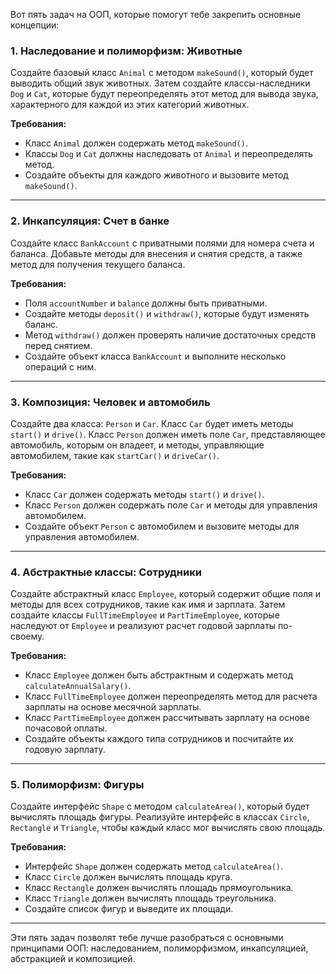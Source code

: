 Вот пять задач на ООП, которые помогут тебе закрепить основные концепции:

### 1\. **Наследование и полиморфизм: Животные**

Создайте базовый класс `Animal` с методом `makeSound()`, который будет выводить общий звук животных. Затем создайте классы-наследники `Dog` и `Cat`, которые будут переопределять этот метод для вывода звука, характерного для каждой из этих категорий животных.

**Требования:**

*   Класс `Animal` должен содержать метод `makeSound()`.
*   Классы `Dog` и `Cat` должны наследовать от `Animal` и переопределять метод.
*   Создайте объекты для каждого животного и вызовите метод `makeSound()`.

---

### 2\. **Инкапсуляция: Счет в банке**

Создайте класс `BankAccount` с приватными полями для номера счета и баланса. Добавьте методы для внесения и снятия средств, а также метод для получения текущего баланса.

**Требования:**

*   Поля `accountNumber` и `balance` должны быть приватными.
*   Создайте методы `deposit()` и `withdraw()`, которые будут изменять баланс.
*   Метод `withdraw()` должен проверять наличие достаточных средств перед снятием.
*   Создайте объект класса `BankAccount` и выполните несколько операций с ним.

---

### 3\. **Композиция: Человек и автомобиль**

Создайте два класса: `Person` и `Car`. Класс `Car` будет иметь методы `start()` и `drive()`. Класс `Person` должен иметь поле `Car`, представляющее автомобиль, которым он владеет, и методы, управляющие автомобилем, такие как `startCar()` и `driveCar()`.

**Требования:**

*   Класс `Car` должен содержать методы `start()` и `drive()`.
*   Класс `Person` должен содержать поле `Car` и методы для управления автомобилем.
*   Создайте объект `Person` с автомобилем и вызовите методы для управления автомобилем.

---

### 4\. **Абстрактные классы: Сотрудники**

Создайте абстрактный класс `Employee`, который содержит общие поля и методы для всех сотрудников, такие как имя и зарплата. Затем создайте классы `FullTimeEmployee` и `PartTimeEmployee`, которые наследуют от `Employee` и реализуют расчет годовой зарплаты по-своему.

**Требования:**

*   Класс `Employee` должен быть абстрактным и содержать метод `calculateAnnualSalary()`.
*   Класс `FullTimeEmployee` должен переопределять метод для расчета зарплаты на основе месячной зарплаты.
*   Класс `PartTimeEmployee` должен рассчитывать зарплату на основе почасовой оплаты.
*   Создайте объекты каждого типа сотрудников и посчитайте их годовую зарплату.

---

### 5\. **Полиморфизм: Фигуры**

Создайте интерфейс `Shape` с методом `calculateArea()`, который будет вычислять площадь фигуры. Реализуйте интерфейс в классах `Circle`, `Rectangle` и `Triangle`, чтобы каждый класс мог вычислять свою площадь.

**Требования:**

*   Интерфейс `Shape` должен содержать метод `calculateArea()`.
*   Класс `Circle` должен вычислять площадь круга.
*   Класс `Rectangle` должен вычислять площадь прямоугольника.
*   Класс `Triangle` должен вычислять площадь треугольника.
*   Создайте список фигур и выведите их площади.

---

Эти пять задач позволят тебе лучше разобраться с основными принципами ООП: наследованием, полиморфизмом, инкапсуляцией, абстракцией и композицией.